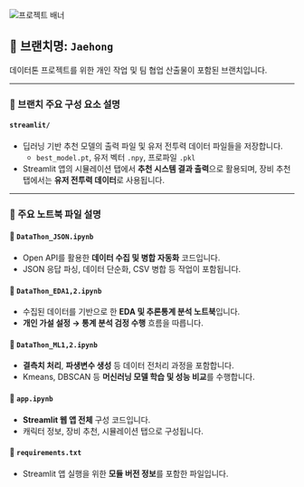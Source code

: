![프로젝트 배너](https://file.nexon.com/NxFile/download/FileDownloader.aspx?oidFile=5485424096059594172)

## 📌 브랜치명: `Jaehong`

데이터톤 프로젝트를 위한 개인 작업 및 팀 협업 산출물이 포함된 브랜치입니다.  

---

### 📁 브랜치 주요 구성 요소 설명

#### `streamlit/`
- 딥러닝 기반 추천 모델의 출력 파일 및 유저 전투력 데이터 파일들을 저장합니다.
  - `best_model.pt`, 유저 벡터 `.npy`, 프로파일 `.pkl`
- Streamlit 앱의 시뮬레이션 탭에서 **추천 시스템 결과 출력**으로 활용되며, 장비 추천 탭에서는 **유저 전투력 데이터**로 사용됩니다.

---

### 📘 주요 노트북 파일 설명

#### 📄 `DataThon_JSON.ipynb`
- Open API를 활용한 **데이터 수집 및 병합 자동화** 코드입니다.
- JSON 응답 파싱, 데이터 단순화, CSV 병합 등 작업이 포함됩니다.

#### 📄 `DataThon_EDA1,2.ipynb`
- 수집된 데이터를 기반으로 한 **EDA 및 추론통계 분석 노트북**입니다.
- **개인 가설 설정 → 통계 분석 검정 수행** 흐름을 따릅니다.

#### 📄 `DataThon_ML1,2.ipynb`
- **결측치 처리**, **파생변수 생성** 등 데이터 전처리 과정을 포함합니다.
- Kmeans, DBSCAN 등 **머신러닝 모델 학습 및 성능 비교**를 수행합니다.

#### 📄 `app.ipynb`
- **Streamlit 웹 앱 전체** 구성 코드입니다.
- 캐릭터 정보, 장비 추천, 시뮬레이션 탭으로 구성됩니다.

#### 📄 `requirements.txt`
- Streamlit 앱 실행을 위한 **모듈 버전 정보**를 포함한 파일입니다.
